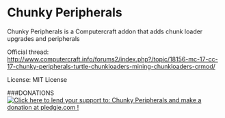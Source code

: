 Chunky Peripherals
==================

Chunky Peripherals is a Computercraft addon that adds chunk loader upgrades and peripherals

Official thread: http://www.computercraft.info/forums2/index.php?/topic/18156-mc-17-cc-17-chunky-peripherals-turtle-chunkloaders-mining-chunkloaders-crmod/

License: MIT License


###DONATIONS
<a href='https://pledgie.com/campaigns/28589'><img alt='Click here to lend your support to: Chunky Peripherals and make a donation at pledgie.com !' src='https://pledgie.com/campaigns/28589.png?skin_name=chrome' border='0' ></a>
